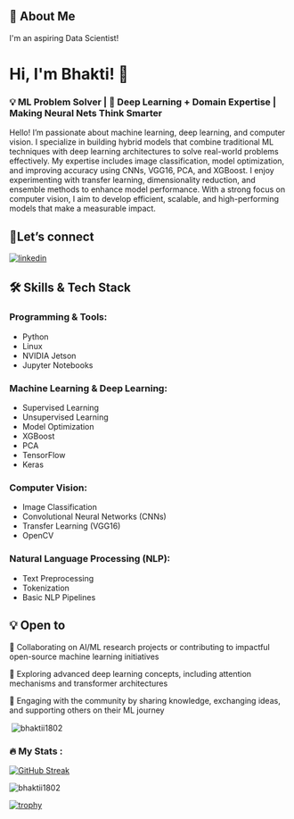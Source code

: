 ## 🚀 About Me
I'm an aspiring Data Scientist!


# Hi, I'm Bhakti! 👋
###  💡 ML Problem Solver | 🧠  Deep Learning + Domain Expertise | Making Neural Nets Think Smarter

Hello! I’m passionate about machine learning, deep learning, and computer vision. I specialize in building hybrid models that combine traditional ML techniques with deep learning architectures to solve real-world problems effectively. My expertise includes image classification, model optimization, and improving accuracy using CNNs, VGG16, PCA, and XGBoost. I enjoy experimenting with transfer learning, dimensionality reduction, and ensemble methods to enhance model performance. With a strong focus on computer vision, I aim to develop efficient, scalable, and high-performing models that make a measurable impact.


## 🔗Let’s connect 
[![linkedin](https://img.shields.io/badge/linkedin-0A66C2?style=for-the-badge&logo=linkedin&logoColor=white)](https://www.linkedin.com/in/bhakti-selokar-360958251/)



## 🛠 Skills & Tech Stack

### Programming & Tools:
- Python  
- Linux  
- NVIDIA Jetson  
- Jupyter Notebooks

### Machine Learning & Deep Learning:
- Supervised Learning  
- Unsupervised Learning  
- Model Optimization  
- XGBoost  
- PCA  
- TensorFlow  
- Keras

### Computer Vision:
- Image Classification  
- Convolutional Neural Networks (CNNs)  
- Transfer Learning (VGG16)  
- OpenCV

### Natural Language Processing (NLP):
- Text Preprocessing  
- Tokenization  
- Basic NLP Pipelines




## 💡 Open to 

🤝 Collaborating on AI/ML research projects or contributing to impactful open-source machine learning initiatives

🧠 Exploring advanced deep learning concepts, including attention mechanisms and transformer architectures

💬 Engaging with the community by sharing knowledge, exchanging ideas, and supporting others on their ML journey


<p>&nbsp;<img align="center" src="https://github-readme-stats.vercel.app/api?username=bhaktii1802&show_icons=true&locale=en" alt="bhaktii1802" /></p>

### :fire: My Stats :

[![GitHub Streak](http://github-readme-streak-stats.herokuapp.com?user=bhaktii1802&theme=dark&background=000000)](https://git.io/streak-stats)

<p align="left"> <img src="https://komarev.com/ghpvc/?username=bhaktii1802&label=Profile%20views&color=0e75b6&style=flat" alt="bhaktii1802" /> </p>

[![trophy](https://github-profile-trophy.vercel.app/?username=bhaktii1802&theme=onedark)](https://github.com/ryo-ma/github-profile-trophy)


